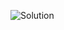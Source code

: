 ![Solution](https://github.com/AhmedAtia1507/Learn_in_Depth_Embedded_Systems_Diploma/assets/104103615/339a62c1-ca79-4200-b4c8-1b5061e0f91f)

